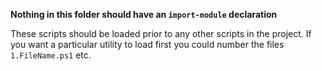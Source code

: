 **Nothing in this folder should have an `import-module` declaration**

These scripts should be loaded prior to any other scripts in the project.  If you want a particular utility to load first you could number the files `1.FileName.ps1` etc.